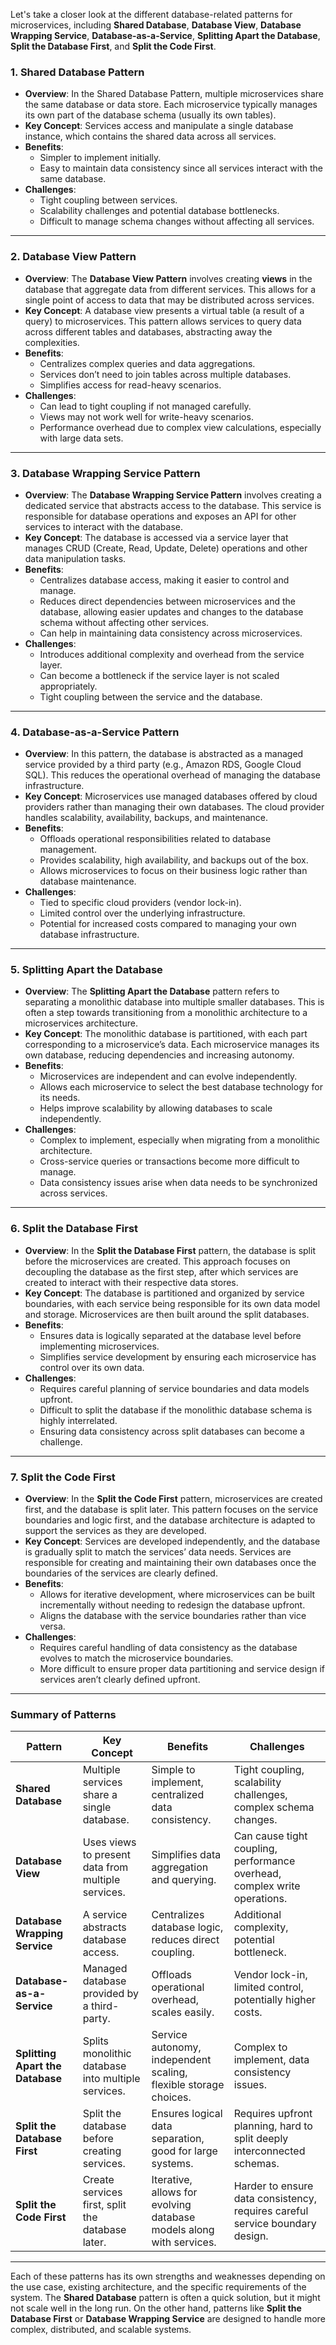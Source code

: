 Let's take a closer look at the different database-related patterns for microservices, including **Shared Database**, **Database View**, **Database Wrapping Service**, **Database-as-a-Service**, **Splitting Apart the Database**, **Split the Database First**, and **Split the Code First**.

### 1. **Shared Database Pattern**
   - **Overview**: In the Shared Database Pattern, multiple microservices share the same database or data store. Each microservice typically manages its own part of the database schema (usually its own tables).
   - **Key Concept**: Services access and manipulate a single database instance, which contains the shared data across all services.
   - **Benefits**:
     - Simpler to implement initially.
     - Easy to maintain data consistency since all services interact with the same database.
   - **Challenges**:
     - Tight coupling between services.
     - Scalability challenges and potential database bottlenecks.
     - Difficult to manage schema changes without affecting all services.

---

### 2. **Database View Pattern**
   - **Overview**: The **Database View Pattern** involves creating **views** in the database that aggregate data from different services. This allows for a single point of access to data that may be distributed across services.
   - **Key Concept**: A database view presents a virtual table (a result of a query) to microservices. This pattern allows services to query data across different tables and databases, abstracting away the complexities.
   - **Benefits**:
     - Centralizes complex queries and data aggregations.
     - Services don’t need to join tables across multiple databases.
     - Simplifies access for read-heavy scenarios.
   - **Challenges**:
     - Can lead to tight coupling if not managed carefully.
     - Views may not work well for write-heavy scenarios.
     - Performance overhead due to complex view calculations, especially with large data sets.

---

### 3. **Database Wrapping Service Pattern**
   - **Overview**: The **Database Wrapping Service Pattern** involves creating a dedicated service that abstracts access to the database. This service is responsible for database operations and exposes an API for other services to interact with the database.
   - **Key Concept**: The database is accessed via a service layer that manages CRUD (Create, Read, Update, Delete) operations and other data manipulation tasks.
   - **Benefits**:
     - Centralizes database access, making it easier to control and manage.
     - Reduces direct dependencies between microservices and the database, allowing easier updates and changes to the database schema without affecting other services.
     - Can help in maintaining data consistency across microservices.
   - **Challenges**:
     - Introduces additional complexity and overhead from the service layer.
     - Can become a bottleneck if the service layer is not scaled appropriately.
     - Tight coupling between the service and the database.

---

### 4. **Database-as-a-Service Pattern**
   - **Overview**: In this pattern, the database is abstracted as a managed service provided by a third party (e.g., Amazon RDS, Google Cloud SQL). This reduces the operational overhead of managing the database infrastructure.
   - **Key Concept**: Microservices use managed databases offered by cloud providers rather than managing their own databases. The cloud provider handles scalability, availability, backups, and maintenance.
   - **Benefits**:
     - Offloads operational responsibilities related to database management.
     - Provides scalability, high availability, and backups out of the box.
     - Allows microservices to focus on their business logic rather than database maintenance.
   - **Challenges**:
     - Tied to specific cloud providers (vendor lock-in).
     - Limited control over the underlying infrastructure.
     - Potential for increased costs compared to managing your own database infrastructure.

---

### 5. **Splitting Apart the Database**
   - **Overview**: The **Splitting Apart the Database** pattern refers to separating a monolithic database into multiple smaller databases. This is often a step towards transitioning from a monolithic architecture to a microservices architecture.
   - **Key Concept**: The monolithic database is partitioned, with each part corresponding to a microservice’s data. Each microservice manages its own database, reducing dependencies and increasing autonomy.
   - **Benefits**:
     - Microservices are independent and can evolve independently.
     - Allows each microservice to select the best database technology for its needs.
     - Helps improve scalability by allowing databases to scale independently.
   - **Challenges**:
     - Complex to implement, especially when migrating from a monolithic architecture.
     - Cross-service queries or transactions become more difficult to manage.
     - Data consistency issues arise when data needs to be synchronized across services.

---

### 6. **Split the Database First**
   - **Overview**: In the **Split the Database First** pattern, the database is split before the microservices are created. This approach focuses on decoupling the database as the first step, after which services are created to interact with their respective data stores.
   - **Key Concept**: The database is partitioned and organized by service boundaries, with each service being responsible for its own data model and storage. Microservices are then built around the split databases.
   - **Benefits**:
     - Ensures data is logically separated at the database level before implementing microservices.
     - Simplifies service development by ensuring each microservice has control over its own data.
   - **Challenges**:
     - Requires careful planning of service boundaries and data models upfront.
     - Difficult to split the database if the monolithic database schema is highly interrelated.
     - Ensuring data consistency across split databases can become a challenge.

---

### 7. **Split the Code First**
   - **Overview**: In the **Split the Code First** pattern, microservices are created first, and the database is split later. This pattern focuses on the service boundaries and logic first, and the database architecture is adapted to support the services as they are developed.
   - **Key Concept**: Services are developed independently, and the database is gradually split to match the services’ data needs. Services are responsible for creating and maintaining their own databases once the boundaries of the services are clearly defined.
   - **Benefits**:
     - Allows for iterative development, where microservices can be built incrementally without needing to redesign the database upfront.
     - Aligns the database with the service boundaries rather than vice versa.
   - **Challenges**:
     - Requires careful handling of data consistency as the database evolves to match the microservice boundaries.
     - More difficult to ensure proper data partitioning and service design if services aren’t clearly defined upfront.

---

### Summary of Patterns

| Pattern                        | Key Concept                                         | Benefits                                                                 | Challenges                                                                |
|--------------------------------|-----------------------------------------------------|--------------------------------------------------------------------------|---------------------------------------------------------------------------|
| **Shared Database**            | Multiple services share a single database.         | Simple to implement, centralized data consistency.                       | Tight coupling, scalability challenges, complex schema changes.           |
| **Database View**              | Uses views to present data from multiple services. | Simplifies data aggregation and querying.                                | Can cause tight coupling, performance overhead, complex write operations. |
| **Database Wrapping Service**  | A service abstracts database access.              | Centralizes database logic, reduces direct coupling.                     | Additional complexity, potential bottleneck.                              |
| **Database-as-a-Service**      | Managed database provided by a third-party.        | Offloads operational overhead, scales easily.                            | Vendor lock-in, limited control, potentially higher costs.                |
| **Splitting Apart the Database**| Splits monolithic database into multiple services. | Service autonomy, independent scaling, flexible storage choices.         | Complex to implement, data consistency issues.                            |
| **Split the Database First**   | Split the database before creating services.       | Ensures logical data separation, good for large systems.                 | Requires upfront planning, hard to split deeply interconnected schemas.   |
| **Split the Code First**       | Create services first, split the database later.   | Iterative, allows for evolving database models along with services.      | Harder to ensure data consistency, requires careful service boundary design. |

---

Each of these patterns has its own strengths and weaknesses depending on the use case, existing architecture, and the specific requirements of the system. The **Shared Database** pattern is often a quick solution, but it might not scale well in the long run. On the other hand, patterns like **Split the Database First** or **Database Wrapping Service** are designed to handle more complex, distributed, and scalable systems.

